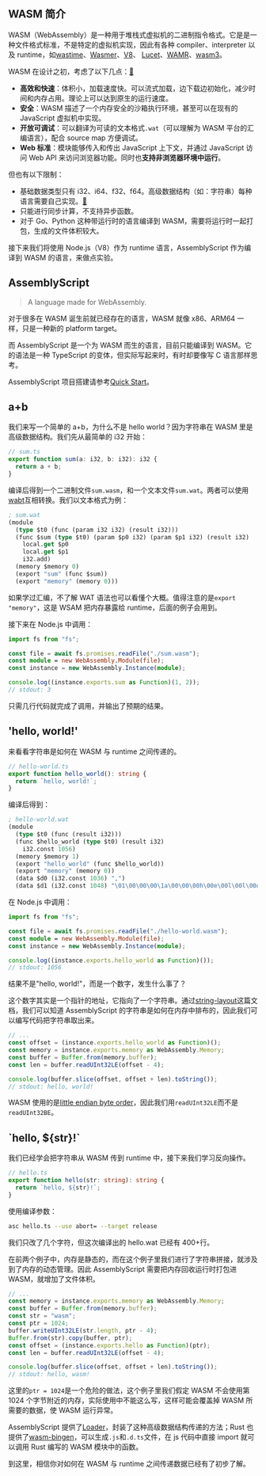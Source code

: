 ## WASM 简介

WASM（WebAssembly）是一种用于堆栈式虚拟机的二进制指令格式。它是是一种文件格式标准，不是特定的虚拟机实现，因此有各种 compiler、interpreter 以及 runtime，如[wastime](https://github.com/bytecodealliance/wasmtime)、[Wasmer](https://wasmer.io/)、[V8](https://v8.dev/docs/wasm-compilation-pipeline)、 [Lucet](https://github.com/bytecodealliance/lucet/)、[WAMR](https://github.com/bytecodealliance/wasm-micro-runtime)、[wasm3](https://github.com/wasm3/wasm3/)。

WASM 在设计之初，考虑了以下几点：[🔗](https://webassembly.org/)

- **高效和快速**：体积小，加载速度快。可以流式加载，边下载边初始化，减少时间和内存占用。理论上可以达到原生的运行速度。
- **安全**：WASM 描述了一个内存安全的沙箱执行环境，甚至可以在现有的 JavaScript 虚拟机中实现。
- **开放可调试**：可以翻译为可读的文本格式`.wat`（可以理解为 WASM 平台的汇编语言），配合 source map 方便调试。
- **Web 标准**：模块能够传入和传出 JavaScript 上下文，并通过 JavaScript 访问 Web API 来访问浏览器功能。同时也**支持非浏览器环境中运行**。

但也有以下限制：

- 基础数据类型只有 i32、i64、f32、f64。高级数据结构（如：字符串）每种语言需要自己实现。[🔗](https://www.assemblyscript.org/memory.html#internals)
- 只能进行同步计算，不支持异步函数。
- 对于 Go、Python 这种带运行时的语言编译到 WASM，需要将运行时一起打包，生成的文件体积较大。

接下来我们将使用 Node.js（V8）作为 runtime 语言，AssemblyScript 作为编译到 WASM 的语言，来做点实验。

## AssemblyScript

> A language made for WebAssembly.

对于很多在 WASM 诞生前就已经存在的语言，WASM 就像 x86、ARM64 一样，只是一种新的 platform target。

而 AssemblyScript 是一个为 WASM 而生的语言，目前只能编译到 WASM。它的语法是一种 TypeScript 的变体，但实际写起来时，有时却要像写 C 语言那样思考。

AssemblyScript 项目搭建请参考[Quick Start](https://www.assemblyscript.org/quick-start.html)。

## a+b

我们来写一个简单的 a+b，为什么不是 hello world？因为字符串在 WASM 里是高级数据结构。我们先从最简单的 i32 开始：

```typescript
// sum.ts
export function sum(a: i32, b: i32): i32 {
  return a + b;
}
```

编译后得到一个二进制文件`sum.wasm`，和一个文本文件`sum.wat`。两者可以使用[wabt](https://github.com/WebAssembly/wabt)互相转换。我们以文本格式为例：

```clojure
; sum.wat
(module
  (type $t0 (func (param i32 i32) (result i32)))
  (func $sum (type $t0) (param $p0 i32) (param $p1 i32) (result i32)
    local.get $p0
    local.get $p1
    i32.add)
  (memory $memory 0)
  (export "sum" (func $sum))
  (export "memory" (memory 0)))
```

如果学过汇编，不了解 WAT 语法也可以看懂个大概。值得注意的是`export "memory"`，这是 WSAM 把内存暴露给 runtime，后面的例子会用到。

接下来在 Node.js 中调用：

```typescript
import fs from "fs";

const file = await fs.promises.readFile("./sum.wasm");
const module = new WebAssembly.Module(file);
const instance = new WebAssembly.Instance(module);

console.log((instance.exports.sum as Function)(1, 2));
// stdout: 3
```

只需几行代码就完成了调用，并输出了预期的结果。

## 'hello, world!'

来看看字符串是如何在 WASM 与 runtime 之间传递的。

```typescript
// hello-world.ts
export function hello_world(): string {
  return `hello, world!`;
}
```

编译后得到：

```clojure
; hello-world.wat
(module
  (type $t0 (func (result i32)))
  (func $hello_world (type $t0) (result i32)
    i32.const 1056)
  (memory $memory 1)
  (export "hello_world" (func $hello_world))
  (export "memory" (memory 0))
  (data $d0 (i32.const 1036) ",")
  (data $d1 (i32.const 1048) "\01\00\00\00\1a\00\00\00h\00e\00l\00l\00o\00,\00 \00w\00o\00r\00l\00d\00!"))
```

在 Node.js 中调用：

```typescript
import fs from "fs";

const file = await fs.promises.readFile("./hello-world.wasm");
const module = new WebAssembly.Module(file);
const instance = new WebAssembly.Instance(module);

console.log((instance.exports.hello_world as Function)());
// stdout: 1056
```

结果不是"hello, world!"，而是一个数字，发生什么事了？

这个数字其实是一个指针的地址，它指向了一个字符串。通过[string-layout](https://www.assemblyscript.org/memory.html#string-layout)这篇文档，我们可以知道 AssemblyScript 的字符串是如何在内存中排布的，因此我们可以编写代码把字符串取出来。

```typescript
// ...
const offset = (instance.exports.hello_world as Function)();
const memory = instance.exports.memory as WebAssembly.Memory;
const buffer = Buffer.from(memory.buffer);
const len = buffer.readUInt32LE(offset - 4);

console.log(buffer.slice(offset, offset + len).toString());
// stdout: hello, world!
```

WASM 使用的是[little endian byte order](https://webassembly.github.io/spec/core/syntax/instructions.html#memory-instructions)，因此我们用`readUInt32LE`而不是`readUInt32BE`。

## \`hello, ${str}!\`

我们已经学会把字符串从 WASM 传到 runtime 中，接下来我们学习反向操作。

```typescript
// hello.ts
export function hello(str: string): string {
  return `hello, ${str}!`;
}
```

使用编译参数：

```bash
asc hello.ts --use abort= --target release
```

我们只改了几个字符，但这次编译出的 hello.wat 已经有 400+行。

在前两个例子中，内存是静态的，而在这个例子里我们进行了字符串拼接，就涉及到了内存的动态管理。因此 AssemblyScript 需要把内存回收运行时打包进 WASM，就增加了文件体积。

```typescript
// ...
const memory = instance.exports.memory as WebAssembly.Memory;
const buffer = Buffer.from(memory.buffer);
const str = "wasm";
const ptr = 1024;
buffer.writeUInt32LE(str.length, ptr - 4);
Buffer.from(str).copy(buffer, ptr);
const offset = (instance.exports.hello as Function)(ptr);
const len = buffer.readUInt32LE(offset - 4);

console.log(buffer.slice(offset, offset + len).toString());
// stdout: hello, wasm!
```

这里的`ptr = 1024`是一个危险的做法，这个例子里我们假定 WASM 不会使用第 1024 个字节附近的内存，实际使用中不能这么写，这样可能会覆盖掉 WASM 所需要的数据，使 WASM 运行异常。

AssemblyScript 提供了[Loader](https://www.assemblyscript.org/loader.html#loader)，封装了这种高级数据结构传递的方法；Rust 也提供了[wasm-bingen](https://github.com/rustwasm/wasm-bindgen)，可以生成`.js`和`.d.ts`文件，在 js 代码中直接 import 就可以调用 Rust 编写的 WASM 模块中的函数。

到这里，相信你对如何在 WASM 与 runtime 之间传递数据已经有了初步了解。
